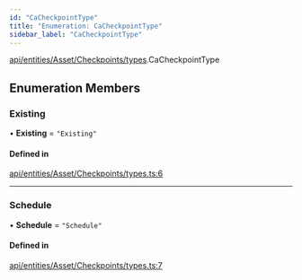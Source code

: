 ```yaml
---
id: "CaCheckpointType"
title: "Enumeration: CaCheckpointType"
sidebar_label: "CaCheckpointType"
---
```


[api/entities/Asset/Checkpoints/types](../../../../../../../modules/API/Entities/Asset/Checkpoints/Types/Types.md).CaCheckpointType

## Enumeration Members

### Existing

• **Existing** = ``"Existing"``

#### Defined in

[api/entities/Asset/Checkpoints/types.ts:6](https://github.com/PolymeshAssociation/polymesh-sdk/blob/95f248df/src/api/entities/Asset/Checkpoints/types.ts#L6)

___

### Schedule

• **Schedule** = ``"Schedule"``

#### Defined in

[api/entities/Asset/Checkpoints/types.ts:7](https://github.com/PolymeshAssociation/polymesh-sdk/blob/95f248df/src/api/entities/Asset/Checkpoints/types.ts#L7)
